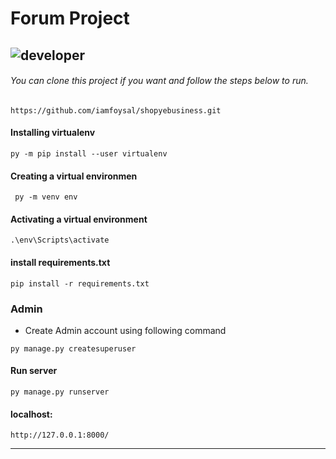 # Forum Project 
![developer](https://img.shields.io/badge/Developed%20By%20%3A-foysal-red)
---


###### You can clone this project if you want and follow the steps below to run.
    https://github.com/iamfoysal/shopyebusiness.git

#### Installing virtualenv

    py -m pip install --user virtualenv 

#### Creating a virtual environmen
     py -m venv env 

#### Activating a virtual environment
    .\env\Scripts\activate 
 
####  install requirements.txt
    pip install -r requirements.txt 
    
 ### Admin
- Create Admin account using following command
```
py manage.py createsuperuser
```

####  Run server
    py manage.py runserver 


#### localhost: 
    http://127.0.0.1:8000/
****
